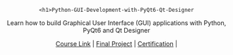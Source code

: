 
<div align=center>
 
    <h1>Python-GUI-Development-with-PyQt6-Qt-Designer
</h1>
    <p>Learn how to build Graphical User Interface (GUI) applications with Python, PyQt6 and Qt Designer</p>

</div>
<div align=center>
    <a href="https://www.udemy.com/course/python-gui-development-with-pyqt6/">Course Link</a> |
    <a href="">Final Project</a> |
    <a href="">Certification</a> |
</div>
